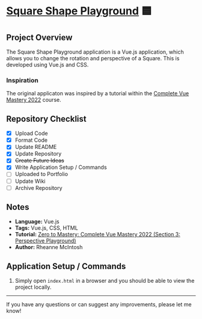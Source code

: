 # [Square Shape Playground](https://rheannemcintosh.github.io/square-shape-playground) :blue_square:

## Project Overview
The Square Shape Playground application is a Vue.js application, which allows you to change the rotation and perspective of a Square. This is developed using Vue.js and CSS.

### Inspiration
The original applicaton was inspired by a tutorial within the [Complete Vue Mastery 2022](https://www.udemy.com/course/complete-vue-js-developer-zero-to-mastery-vuex) course.

## Repository Checklist
- [x] Upload Code
- [x] Format Code
- [x] Update README
- [x] Update Repository
- [x] <s>Create Future Ideas</s>
- [x] Write Application Setup / Commands
- [ ] Uploaded to Portfolio
- [ ] Update Wiki
- [ ] Archive Repository

## Notes
- **Language:** Vue.js
- **Tags:** Vue.js, CSS, HTML
- **Tutorial:** [Zero to Mastery: Complete Vue Mastery 2022 (Section 3: Perspective Playground)](https://www.udemy.com/course/complete-vue-js-developer-zero-to-mastery-vuex)
- **Author:** Rheanne McIntosh

## Application Setup / Commands
1. Simply open `index.html` in a browser and you should be able to view the project locally.

<hr>

If you have any questions or can suggest any improvements, please let me know!
